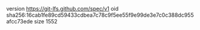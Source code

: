 version https://git-lfs.github.com/spec/v1
oid sha256:16cab1fe89cd59433cdbea7c78c9f5ee55f9e99de3e7c0c388dc955afcc73ede
size 1552
